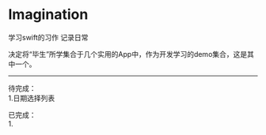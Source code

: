 # Imagination
学习swift的习作
记录日常

决定将“毕生”所学集合于几个实用的App中，作为开发学习的demo集合，这是其中一个。
***
待完成：  
1.日期选择列表


已完成：  
1.